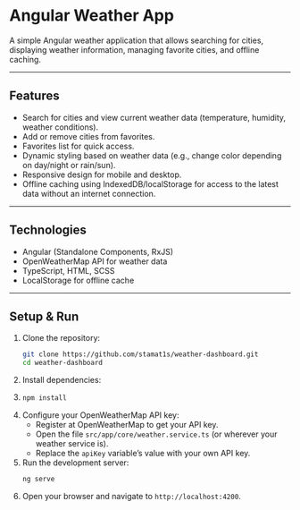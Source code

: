 # Angular Weather App

A simple Angular weather application that allows searching for cities, displaying weather information, managing favorite cities, and offline caching.

---

## Features

- Search for cities and view current weather data (temperature, humidity, weather conditions).
- Add or remove cities from favorites.
- Favorites list for quick access.
- Dynamic styling based on weather data (e.g., change color depending on day/night or rain/sun).
- Responsive design for mobile and desktop.
- Offline caching using IndexedDB/localStorage for access to the latest data without an internet connection.

---

## Technologies

- Angular (Standalone Components, RxJS)
- OpenWeatherMap API for weather data
- TypeScript, HTML, SCSS
- LocalStorage for offline cache

---

## Setup & Run

1. Clone the repository:
   ```bash
   git clone https://github.com/stamat1s/weather-dashboard.git
   cd weather-dashboard
2. Install dependencies:
3. ```bash
   npm install
4. Configure your OpenWeatherMap API key:
   - Register at OpenWeatherMap to get your API key.
   - Open the file `src/app/core/weather.service.ts` (or wherever your weather service is).
   - Replace the `apiKey` variable’s value with your own API key.
5. Run the development server:
   ```bash
   ng serve
6. Open your browser and navigate to `http://localhost:4200`.
